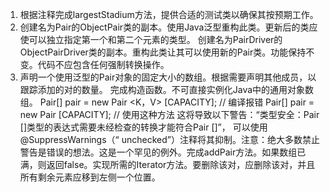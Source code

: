 1. 根据注释完成largestStadium方法，提供合适的测试类以确保其按预期工作。
2. 创建名为Pair的ObjectPair类的副本。使用Java泛型重构此类。更新后的类应使可以独立指定第一个和第二个元素的类型。
创建名为PairDriver的ObjectPairDriver类的副本。重构此类让其可以使用新的Pair类。功能保持不变。代码不应包含任何强制转换操作。
3. 声明一个使用泛型的Pair对象的固定大小的数组。根据需要声明其他成员，以跟踪添加的对的数量。
完成构造函数。不可直接实例化Java中的通用对象数组。
Pair[] pair = new Pair <K，V> [CAPACITY]; // 编译报错
Pair[] pair = new Pair [CAPACITY]; // 使用这种方法
这将导致以下警告：“类型安全：Pair []类型的表达式需要未经检查的转换才能符合Pair []”，
可以使用@SuppressWarnings（“ unchecked”）注释将其抑制。注意：绝大多数禁止警告是错误的想法。这是一个罕见的例外。完成addPair方法。如果数组已满，则返回false。实现所需的Iterator方法。要删除该对，应删除该对，并且所有剩余元素应移到左侧一个位置。

